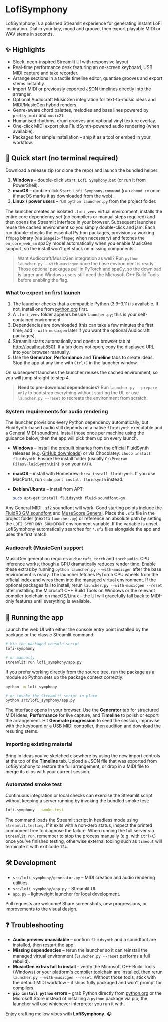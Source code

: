 # LofiSymphony

LofiSymphony is a polished Streamlit experience for generating instant LoFi inspiration. Dial in your key, mood and groove, then export playable MIDI or WAV stems in seconds.

## ✨ Highlights
- Sleek, neon-inspired Streamlit UI with responsive layout.
- Real-time performance desk featuring an on-screen keyboard, USB MIDI capture and take recorder.
- Arrange sections in a tactile timeline editor, quantise grooves and export stems instantly.
- Import MIDI or previously exported JSON timelines directly into the arranger.
- Optional Audiocraft MusicGen integration for text-to-music ideas and MIDI/MusicGen hybrid renders.
- Genre-aware chord palettes, melodies and bass lines powered by `pretty_midi` and `music21`.
- Humanised rhythms, drum grooves and optional vinyl texture overlay.
- One-click MIDI export plus FluidSynth-powered audio rendering (when available).
- Packaged for simple installation – ship it as a tool or embed in your workflow.

## 🚀 Quick start (no terminal required)
Download a release zip (or clone the repo) and launch the bundled helper:

1. **Windows** – double-click `Start Lofi Symphony.bat` (or run it from PowerShell).
2. **macOS** – double-click `Start Lofi Symphony.command` (run `chmod +x` once if macOS marks it as downloaded from the web).
3. **Linux / power users** – run `python launcher.py` from the project folder.

The launcher creates an isolated `.lofi_venv` virtual environment, installs the entire core dependency set (no compilers or
manual steps required) and then opens the Streamlit interface in your browser. Subsequent launches reuse the cached
environment so you simply double-click and jam. Each run double-checks the essential Python packages, provisions a working
`ffmpeg` binary (via `imageio-ffmpeg` when necessary) and fetches the `en_core_web_sm` spaCy model automatically when you
enable MusicGen support, so the install won't get stuck on missing components.

> Want Audiocraft/MusicGen integration as well? Run `python launcher.py --with-musicgen` once the base environment is ready.
> Those optional packages pull in PyTorch and spaCy, so the download is larger and Windows users still need the Microsoft C++
> Build Tools before enabling the flag.

### What to expect on first launch

1. The launcher checks that a compatible Python (3.9–3.11) is available. If not, install one from [python.org](https://www.python.org/downloads/) first.
2. A `.lofi_venv` folder appears beside `launcher.py`; this is your self-contained environment.
3. Dependencies are downloaded (this can take a few minutes the first time; add `--with-musicgen` later if you want the optional Audiocraft packages).
4. Streamlit starts automatically and opens a browser tab at [http://localhost:8501](http://localhost:8501). If a tab does not open, copy the displayed URL into your browser manually.
5. Use the **Generator**, **Performance** and **Timeline** tabs to create ideas. Stop the app at any time with `Ctrl+C` in the launcher window.

On subsequent launches the launcher reuses the cached environment, so you will jump straight to step 4.

> **Need to pre-download dependencies?** Run `launcher.py --prepare-only` to bootstrap everything without starting the UI, or use
> `launcher.py --reset` to recreate the environment from scratch.

### System requirements for audio rendering
The launcher provisions every Python dependency automatically, but FluidSynth-based audio still depends on a native `fluidsynth`
executable and a General MIDI soundfont. Install those once per machine using the guidance below, then the app will pick them up
on every launch.

- **Windows** – install the prebuilt binaries from the official FluidSynth releases
  (e.g. [GitHub downloads](https://github.com/FluidSynth/fluidsynth/releases)) or via Chocolatey: `choco install fluidsynth`.
  Ensure the install folder (usually `C:\Program Files\FluidSynth\bin`) is on your `PATH`.
- **macOS** – install with Homebrew: `brew install fluidsynth`. If you use MacPorts, run `sudo port install fluidsynth` instead.
- **Debian/Ubuntu** – install from APT:

  ```bash
  sudo apt-get install fluidsynth fluid-soundfont-gm
  ```

Any General MIDI `.sf2` soundfont will work. Good starting points include the
[FluidR3 GM soundfont](https://member.keymusician.com/Member/FluidR3_GM/index.html) and
[MuseScore General](https://musescore.org/en/handbook/3/soundfonts-and-sfz-files#list). Place the `.sf2` file in the project
folder (next to `launcher.py`) or reference an absolute path by setting the `LOFI_SYMPHONY_SOUNDFONT` environment variable. If
the variable is unset, LofiSymphony automatically searches for `*.sf2` files alongside the app and uses the first match.

### Audiocraft (MusicGen) support
MusicGen generation requires `audiocraft`, `torch` and `torchaudio`. CPU inference works, though a GPU dramatically reduces render
time. Enable these extras by running `python launcher.py --with-musicgen` after the base environment is ready. The launcher fetches
PyTorch CPU wheels from the official index and wires them into the managed virtual environment. If the optional packages fail to
install, rerun `launcher.py --with-musicgen --reset` after installing the Microsoft C++ Build Tools on Windows or the relevant
compiler toolchain on macOS/Linux – the UI will gracefully fall back to MIDI-only features until everything is available.

## 🧪 Running the app
Launch the web UI with either the console entry point installed by the package or the classic Streamlit command:

```bash
# Via the packaged console script
lofi-symphony

# or manually
streamlit run lofi_symphony/app.py
```

If you prefer working directly from the source tree, run the package as a module
so Python sets up the package context correctly:

```bash
python -m lofi_symphony

# or invoke the Streamlit script in place
python src/lofi_symphony/app.py
```

The interface opens in your browser. Use the **Generator** tab for structured MIDI ideas, **Performance** for live capture, and **Timeline** to polish or export the arrangement. Hit **Generate progression** to seed the session, improvise with the keyboard or a USB MIDI controller, then audition and download the resulting stems.

### Importing existing material
Bring in ideas you've sketched elsewhere by using the new import controls at the top of the **Timeline** tab. Upload a JSON file that was exported from LofiSymphony to restore the full arrangement, or drop in a MIDI file to merge its clips with your current session.

### Automated smoke test
Continuous integration or local checks can exercise the Streamlit script without keeping a server running by invoking the bundled smoke test:

```bash
lofi-symphony --smoke-test
```

The command loads the Streamlit script in headless mode using `streamlit.testing`. If it exits with a non-zero status, inspect the printed component tree to diagnose the failure. When running the full server via `streamlit run`, remember to stop the process manually (e.g. with `Ctrl+C`) once you've finished testing, otherwise external tooling such as `timeout` will terminate it with exit code `124`.

## 🛠️ Development
- `src/lofi_symphony/generator.py` – MIDI creation and audio rendering utilities.
- `src/lofi_symphony/app.py` – Streamlit UI.
- `app.py` – lightweight launcher for local development.

Pull requests are welcome! Share screenshots, new progressions, or improvements to the visual design.

## ❓ Troubleshooting
- **Audio preview unavailable** – confirm `fluidsynth` and a soundfont are installed, then restart the app.
- **Missing dependencies** – rerun the launcher so it can reinstall the managed virtual environment (`launcher.py --reset` performs a full rebuild).
- **MusicGen extras fail to install** – verify the Microsoft C++ Build Tools (Windows) or your platform's compiler toolchain are installed, then rerun `launcher.py --with-musicgen --reset`. Without those tools, stick with the default MIDI workflow – it ships fully packaged and won't prompt for compilers.
- **`pip install python` errors** – grab Python directly from [python.org](https://www.python.org/downloads/) or the Microsoft Store instead of installing a `python` package via pip; the launcher will use whichever interpreter you run it with.

Enjoy crafting mellow vibes with **LofiSymphony**. 🎧
